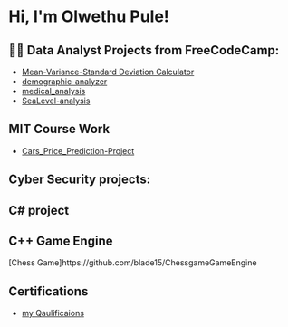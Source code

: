 <h1>Hi, I'm Olwethu Pule! 

<h2>👨‍💻 Data Analyst Projects from FreeCodeCamp:</h2>

  - [Mean-Variance-Standard Deviation Calculator](https://github.com/blade15/demographic-analyzer)
  - [demographic-analyzer](https://github.com/blade15/medical_analysis)
  - [medical_analysis](https://github.com/blade15/medical_analysis)
  - [SeaLevel-analysis](https://github.com/blade15/SeaLevel-analysis)


  <h2>MIT Course Work</h2>

  - [Cars_Price_Prediction-Project](https://github.com/blade15/Cars_Price_Prediction-Project)
  
<h2> Cyber Security projects:</h2>


<h2>C# project</h2>

<h2>C++ Game Engine </h2>
[Chess Game]https://github.com/blade15/ChessgameGameEngine
  
<h2>Certifications</h2>

- [my Qaulificaions](https://github.com/blade15/Qaulifications)

<!--
**blade15/blade15** is a ✨ _special_ ✨ repository because its `README.md` (this file) appears on your GitHub profile.

Here are some ideas to get you started:

- 🔭 I’m currently working on ...
- 🌱 I’m currently learning ...
- 👯 I’m looking to collaborate on ...
- 🤔 I’m looking for help with ...
- 💬 Ask me about ...
- 📫 How to reach me: ...
- 😄 Pronouns: ...
- ⚡ Fun fact: ...
-->
